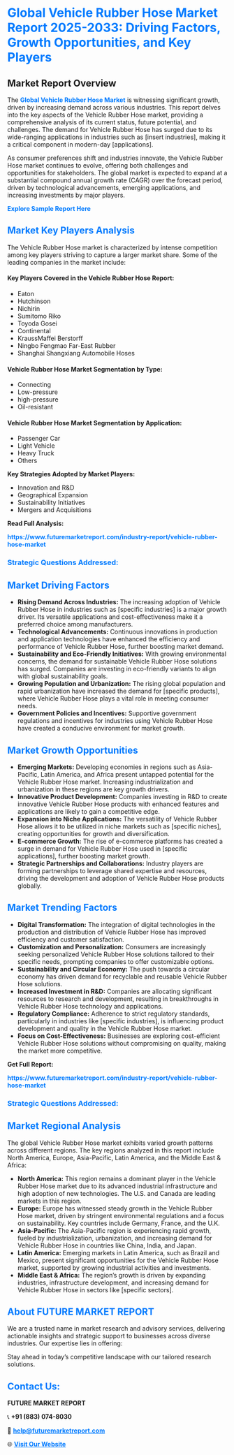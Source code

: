 <h1 style="color: #007BFF;">Global Vehicle Rubber Hose Market Report 2025-2033: Driving Factors, Growth Opportunities, and Key Players</h1>

<section id="overview">
<h2>Market Report Overview</h2>
<p>The <a href="https://www.futuremarketreport.com/industry-report/vehicle-rubber-hose-market" style="color: #007BFF; text-decoration: none;"><strong>Global Vehicle Rubber Hose Market</strong></a> is witnessing significant growth, driven by increasing demand across various industries. This report delves into the key aspects of the Vehicle Rubber Hose market, providing a comprehensive analysis of its current status, future potential, and challenges. The demand for Vehicle Rubber Hose has surged due to its wide-ranging applications in industries such as [insert industries], making it a critical component in modern-day [applications].</p>
<p>As consumer preferences shift and industries innovate, the Vehicle Rubber Hose market continues to evolve, offering both challenges and opportunities for stakeholders. The global market is expected to expand at a substantial compound annual growth rate (CAGR) over the forecast period, driven by technological advancements, emerging applications, and increasing investments by major players.</p>
</section>

<section id="overview">
<p><a href="https://www.futuremarketreport.com/request-sample/reportId=86442" style="color: #007BFF; text-decoration: none;"><strong>Explore Sample Report Here</strong></a></p>
</section>

<section id="key-players">
<h2 style="color: #007BFF;">Market Key Players Analysis</h2>
<p>The Vehicle Rubber Hose market is characterized by intense competition among key players striving to capture a larger market share. Some of the leading companies in the market include:</p>
<h4>Key Players Covered in the Vehicle Rubber Hose Report:</h4>
<ul><li>Eaton</li><li>Hutchinson</li><li>Nichirin</li><li>Sumitomo Riko</li><li>Toyoda Gosei</li><li>Continental</li><li>KraussMaffei Berstorff</li><li>Ningbo Fengmao Far-East Rubber</li><li>Shanghai Shangxiang Automobile Hoses</li></ul>
<h4>Vehicle Rubber Hose Market Segmentation by Type:</h4>
<ul><li>Connecting</li><li>Low-pressure</li><li>high-pressure</li><li>Oil-resistant</li></ul>

<h4>Vehicle Rubber Hose Market Segmentation by Application:</h4>
<ul><li>Passenger Car</li><li>Light Vehicle</li><li>Heavy Truck</li><li>Others</li></ul>
<p><strong>Key Strategies Adopted by Market Players:</strong></p>
<ul>
<li>Innovation and R&D</li>
<li>Geographical Expansion</li>
<li>Sustainability Initiatives</li>
<li>Mergers and Acquisitions</li>
</ul>
</section>

<section>
<p><strong>Read Full Analysis: </strong></p><a href="https://www.futuremarketreport.com/industry-report/vehicle-rubber-hose-market" style="color: #007BFF; text-decoration: none;"><strong>https://www.futuremarketreport.com/industry-report/vehicle-rubber-hose-market</strong></a>
<h3 style="color: #007BFF;">Strategic Questions Addressed:</h3>
</section>

<section id="driving-factors">
<h2 style="color: #007BFF;">Market Driving Factors</h2>
<ul>
<li><strong>Rising Demand Across Industries:</strong> The increasing adoption of Vehicle Rubber Hose in industries such as [specific industries] is a major growth driver. Its versatile applications and cost-effectiveness make it a preferred choice among manufacturers.</li>
<li><strong>Technological Advancements:</strong> Continuous innovations in production and application technologies have enhanced the efficiency and performance of Vehicle Rubber Hose, further boosting market demand.</li>
<li><strong>Sustainability and Eco-Friendly Initiatives:</strong> With growing environmental concerns, the demand for sustainable Vehicle Rubber Hose solutions has surged. Companies are investing in eco-friendly variants to align with global sustainability goals.</li>
<li><strong>Growing Population and Urbanization:</strong> The rising global population and rapid urbanization have increased the demand for [specific products], where Vehicle Rubber Hose plays a vital role in meeting consumer needs.</li>
<li><strong>Government Policies and Incentives:</strong> Supportive government regulations and incentives for industries using Vehicle Rubber Hose have created a conducive environment for market growth.</li>
</ul>
</section>

<section id="growth-opportunities">
<h2 style="color: #007BFF;">Market Growth Opportunities</h2>
<ul>
<li><strong>Emerging Markets:</strong> Developing economies in regions such as Asia-Pacific, Latin America, and Africa present untapped potential for the Vehicle Rubber Hose market. Increasing industrialization and urbanization in these regions are key growth drivers.</li>
<li><strong>Innovative Product Development:</strong> Companies investing in R&D to create innovative Vehicle Rubber Hose products with enhanced features and applications are likely to gain a competitive edge.</li>
<li><strong>Expansion into Niche Applications:</strong> The versatility of Vehicle Rubber Hose allows it to be utilized in niche markets such as [specific niches], creating opportunities for growth and diversification.</li>
<li><strong>E-commerce Growth:</strong> The rise of e-commerce platforms has created a surge in demand for Vehicle Rubber Hose used in [specific applications], further boosting market growth.</li>
<li><strong>Strategic Partnerships and Collaborations:</strong> Industry players are forming partnerships to leverage shared expertise and resources, driving the development and adoption of Vehicle Rubber Hose products globally.</li>
</ul>
</section>

<section id="trending-factors">
<h2 style="color: #007BFF;">Market Trending Factors</h2>
<ul>
<li><strong>Digital Transformation:</strong> The integration of digital technologies in the production and distribution of Vehicle Rubber Hose has improved efficiency and customer satisfaction.</li>
<li><strong>Customization and Personalization:</strong> Consumers are increasingly seeking personalized Vehicle Rubber Hose solutions tailored to their specific needs, prompting companies to offer customizable options.</li>
<li><strong>Sustainability and Circular Economy:</strong> The push towards a circular economy has driven demand for recyclable and reusable Vehicle Rubber Hose solutions.</li>
<li><strong>Increased Investment in R&D:</strong> Companies are allocating significant resources to research and development, resulting in breakthroughs in Vehicle Rubber Hose technology and applications.</li>
<li><strong>Regulatory Compliance:</strong> Adherence to strict regulatory standards, particularly in industries like [specific industries], is influencing product development and quality in the Vehicle Rubber Hose market.</li>
<li><strong>Focus on Cost-Effectiveness:</strong> Businesses are exploring cost-efficient Vehicle Rubber Hose solutions without compromising on quality, making the market more competitive.</li>
</ul>
</section>

<section>
<p><strong>Get Full Report: </strong></p><a href="https://www.futuremarketreport.com/industry-report/vehicle-rubber-hose-market" style="color: #007BFF; text-decoration: none;"><strong>https://www.futuremarketreport.com/industry-report/vehicle-rubber-hose-market</strong></a>
<h3 style="color: #007BFF;">Strategic Questions Addressed:</h3>
</section>


<section id="regional-analysis">
<h2 style="color: #007BFF;">Market Regional Analysis</h2>
<p>The global Vehicle Rubber Hose market exhibits varied growth patterns across different regions. The key regions analyzed in this report include North America, Europe, Asia-Pacific, Latin America, and the Middle East & Africa:</p>
<ul>
<li><strong>North America:</strong> This region remains a dominant player in the Vehicle Rubber Hose market due to its advanced industrial infrastructure and high adoption of new technologies. The U.S. and Canada are leading markets in this region.</li>
<li><strong>Europe:</strong> Europe has witnessed steady growth in the Vehicle Rubber Hose market, driven by stringent environmental regulations and a focus on sustainability. Key countries include Germany, France, and the U.K.</li>
<li><strong>Asia-Pacific:</strong> The Asia-Pacific region is experiencing rapid growth, fueled by industrialization, urbanization, and increasing demand for Vehicle Rubber Hose in countries like China, India, and Japan.</li>
<li><strong>Latin America:</strong> Emerging markets in Latin America, such as Brazil and Mexico, present significant opportunities for the Vehicle Rubber Hose market, supported by growing industrial activities and investments.</li>
<li><strong>Middle East & Africa:</strong> The region’s growth is driven by expanding industries, infrastructure development, and increasing demand for Vehicle Rubber Hose in sectors like [specific sectors].</li>
</ul>
</section>

<footer>
<h2 style="color: #007BFF;">About FUTURE MARKET REPORT</h2>
<p>We are a trusted name in market research and advisory services, delivering actionable insights and strategic support to businesses across diverse industries. Our expertise lies in offering:</p>

<p>Stay ahead in today’s competitive landscape with our tailored research solutions.</p>

<h2 style="color: #007BFF;">Contact Us:</h2>
<p><strong>FUTURE MARKET REPORT</strong></p>
<p>📞 <strong>+91 (883) 074-8030</strong></p>
<p>📧 <strong><a href="mailto:help@futuremarketreport.com" style="color: #007BFF;">help@futuremarketreport.com</a></strong></p>
<p>🌐 <strong><a href="https://www.futuremarketreport.com/" style="color: #007BFF;">Visit Our Website</a></strong></p>
</footer>